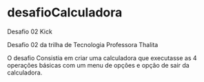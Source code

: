 # desafioCalculadora
Desafio 02 Kick

Desafio 02 da trilha de Tecnologia
Professora Thalita

O desafio Consistia em criar uma calculadora que executasse as 4 operações básicas com um menu de opções e opção de sair da calculadora.
